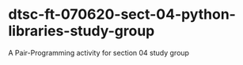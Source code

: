 # dtsc-ft-070620-sect-04-python-libraries-study-group
 A Pair-Programming activity for section 04 study group
